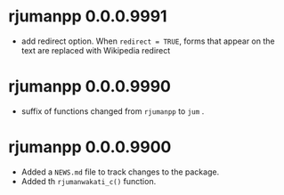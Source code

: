 # rjumanpp 0.0.0.9991

* add redirect option. When `redirect = TRUE`, forms that appear on the text are replaced with Wikipedia redirect

# rjumanpp 0.0.0.9990

* suffix of functions changed from `rjumanpp` to `jum` .

# rjumanpp 0.0.0.9900

* Added a `NEWS.md` file to track changes to the package.
* Added th `rjumanwakati_c()` function.


